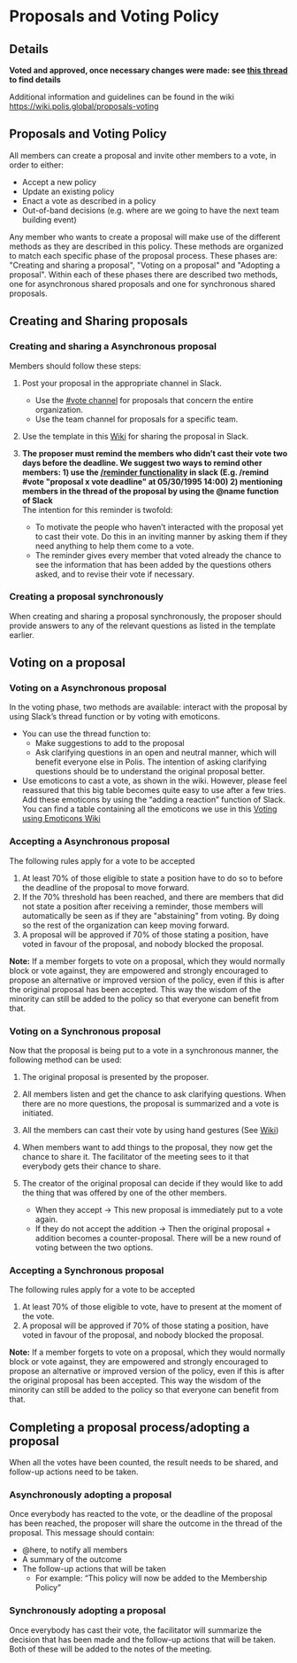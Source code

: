 # Proposals and Voting Policy
## Details 
**Voted and approved, once necessary changes were made: see [this thread](https://dekai.slack.com/archives/CJMBGF4QY/p1560933342033400) to find details**  

Additional information and guidelines can be found in the wiki https://wiki.polis.global/proposals-voting

## Proposals and Voting Policy
All members can create a proposal and invite other members to a vote, in order to either:
+ Accept a new policy
+ Update an existing policy
+ Enact a vote as described in a policy
+ Out-of-band decisions (e.g. where are we going to have the next team building event)
 
Any member who wants to create a proposal will make use of the different methods as they are described in this policy. These methods are organized to match each specific phase of the proposal process. These phases are: "Creating and sharing a proposal", "Voting on a proposal" and "Adopting a proposal".
Within each of these phases there are described two methods, one for asynchronous shared proposals and one for synchronous shared proposals. 

## Creating and Sharing proposals
### Creating and sharing a Asynchronous proposal 
Members should follow these steps:
1. Post your proposal in the appropriate channel in Slack.   
   * Use the [#vote channel](https://dekai.slack.com/messages/CJMBGF4QY/convo/GFSPHBCGM-1559145174.028400/) for proposals that concern the 
entire organization.
   * Use the team channel for proposals for a specific team.  

2. Use the template in this [Wiki](https://wiki.polis.global/proposals-voting/proposal-sharing) for sharing the proposal in Slack.   


3. **The proposer must remind the members who didn’t cast their vote two days before the deadline. We suggest two ways to remind other members: 1) use the [/reminder functionality](https://slack.com/intl/en-nl/help/articles/208423427-set-a-reminder) in slack (E.g. /remind #vote "proposal x vote deadline" at 05/30/1995 14:00) 2) mentioning members in the thread of the proposal by using the @name function of Slack**  
The intention for this reminder is twofold:  
    * To motivate the people who haven’t interacted with the proposal yet to cast their vote. 
    Do this in an inviting manner by asking them if they need anything to help them come to a vote.  
    * The reminder gives every member that voted already the chance to see the information that has been added by the questions 
    others asked, and to revise their vote if necessary.

### Creating a proposal synchronously  
When creating and sharing a proposal synchronously, the proposer should provide answers to any of the relevant questions as listed in the template earlier. 

## Voting on a proposal 
### Voting on a Asynchronous proposal   
In the voting phase, two methods are available: interact with the proposal by using Slack’s thread function or by voting with emoticons. 
* You can use the thread function to:  
   * Make suggestions to add to the proposal
   * Ask clarifying questions in an open and neutral manner, which will benefit everyone else in Polis. 
   The intention of asking clarifying questions should be to understand the original proposal better. 
* Use emoticons to cast a vote, as shown in the wiki. However, please feel reassured that this big table becomes quite easy to use after a few tries. Add these emoticons by using the “adding a reaction” function of Slack. You can find a table containing all the emoticons we use in this [Voting using Emoticons Wiki](https://wiki.polis.global/proposals-voting/voting-using-emoticons) 

### Accepting a Asynchronous proposal 
The following rules apply for a vote to be accepted
1. At least 70% of those eligible to state a position have to do so to before the deadline of the proposal to move forward. 
2. If the 70% threshold has been reached, and there are members that did not state a position after receiving a reminder, those members will automatically be seen as if they are "abstaining" from voting. By doing so the rest of the organization can keep moving forward. 
3. A proposal will be approved if 70% of those stating a position, have voted in favour of the proposal, and nobody blocked the proposal. 

**Note:** If a member forgets to vote on a proposal, which they would normally block or vote against, they are empowered and strongly encouraged to propose an alternative or improved version of the policy, even if this is after the original proposal has been accepted. This way the wisdom of the minority can still be added to the policy so that everyone can benefit from that. 

### Voting on a Synchronous proposal  
Now that the proposal is being put to a vote in a synchronous manner, the following method can be used: 
1. The original proposal is presented by the proposer.
2. All members listen and get the chance to ask clarifying questions. When there are no more questions, the proposal is summarized and a vote is initiated. 
3. All the members can cast their vote by using hand gestures (See [Wiki](https://wiki.polis.global/proposals-voting/voting-using-emoticons))

4. When members want to add things to the proposal, they now get the chance to share it. The facilitator of the meeting sees to it that everybody gets their chance to share. 
5. The creator of the original proposal can decide if they would like to add the thing that was offered by one of the other members. 
   * When they accept -> This new proposal is immediately put to a vote again. 
   * If they do not accept the addition -> Then the original proposal + addition becomes a counter-proposal. There will be a new round 
   of voting between the two options. 

### Accepting a Synchronous proposal 
The following rules apply for a vote to be accepted
1. At least 70% of those eligible to vote, have to present at the moment of the vote. 
2. A proposal will be approved if 70% of those stating a position, have voted in favour of the proposal, and nobody blocked the proposal. 

**Note:** If a member forgets to vote on a proposal, which they would normally block or vote against, they are empowered and strongly encouraged to propose an alternative or improved version of the policy, even if this is after the original proposal has been accepted. This way the wisdom of the minority can still be added to the policy so that everyone can benefit from that. 



## Completing a proposal process/adopting a proposal 
When all the votes have been counted, the result needs to be shared, and follow-up actions need to be taken. 

### Asynchronously adopting a proposal 
Once everybody has reacted to the vote, or the deadline of the proposal has been reached, the proposer will share the outcome in the 
thread of the proposal. This message should contain:  
* @here, to notify all members
* A summary of the outcome 
* The follow-up actions that will be taken
   * For example: “This policy will now be added to the Membership Policy”
   
### Synchronously adopting a proposal 
Once everybody has cast their vote, the facilitator will summarize the decision that has been made and the follow-up actions 
that will be taken. Both of these will be added to the notes of the meeting. 

